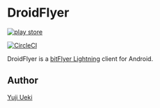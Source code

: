 # DroidFlyer
[![play 
store](https://raw.githubusercontent.com/unhappychoice/Norimaki/image/google-play-badge.png)](https://play.google.com/store/apps/details?id=com.unhappychoice.droidflyer)

[![CircleCI](https://circleci.com/gh/unhappychoice/DroidFlyer.svg?style=shield)](https://circleci.com/gh/unhappychoice/DroidFlyer)

DroidFlyer is a [bitFlyer Lightning](https://lightning.bitflyer.com) client for Android.

## Author

[Yuji Ueki](https://github.com/unhappychoice)
